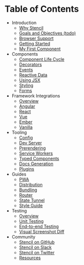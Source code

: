 # Table of Contents

* Introduction
  * [Why Stencil](introduction/why-stencil.md)
  * [Goals and Objectives (todo)](introduction/goals-and-objectives.md)
  * [Browser Support](introduction/browser-support.md)
  * [Getting Started](introduction/getting-started.md)
  * [My First Component](introduction/my-first-component.md)
* Components
  * [Component Life Cycle](components/component-lifecycle.md)
  * [Decorators](components/decorators.md)
  * [Events](components/events.md)
  * [Reactive Data](components/reactive-data.md)
  * [Using JSX](components/templating-and-jsx.md)
  * [Styling](components/styling.md)
  * [Forms](components/forms.md)
* Framework Integrations
  * [Overview](framework-integration/framework-integration.md)
  * [Angular](framework-integration/angular.md)
  * [React](framework-integration/react.md)
  * [Vue](framework-integration/vue.md)
  * [Ember](framework-integration/ember.md)
  * [Vanilla](framework-integration/vanilla.md)
* Tooling
  * [Config](tooling/config.md)
  * [Dev Server](tooling/dev-server.md)
  * [Prerendering](tooling/prerender.md)
  * [Service Workers](tooling/service-workers.md)
  * [Typed Components](tooling/typed-components.md)
  * [Docs Generation](tooling/docs-generation.md)
  * [Plugins](tooling/plugins.md)
* Guides
  * [PWA](guides/pwa.md)
  * [Distribution](guides/distribution.md)
  * [Bundling](guides/module-bundling.md)
  * [Router](guides/router.md)
  * [State Tunnel](guides/state-tunnel.md)
  * [Style Guide](guides/style-guide.md)
* Testing
  * [Overview](testing/overview.md)
  * [Unit Testing](testing/unit-testing.md)
  * [End-to-end Testing](testing/e2e-testing.md)
  * [Visual Screenshot Diff](testing/visual-diff.md)
* Community
  * [Stencil on GitHub](https://github.com/ionic-team/stencil)
  * [Stencil on Slack](https://join.slack.com/t/stencil-worldwide/shared_invite/enQtMjYwNjg5NDMzODQwLTdiNWZiNDMyMWRjZTBiMjIzMGFlOTZiZWVkNDVjNzc2ZTI5MzI2Y2VjZDgwYjczMjU3NWIxMDYzMzI2ZjY3NjM)
  * [Stencil on Twitter](https://twitter.com/stenciljs)
  * [Resources](community/resources.md)
